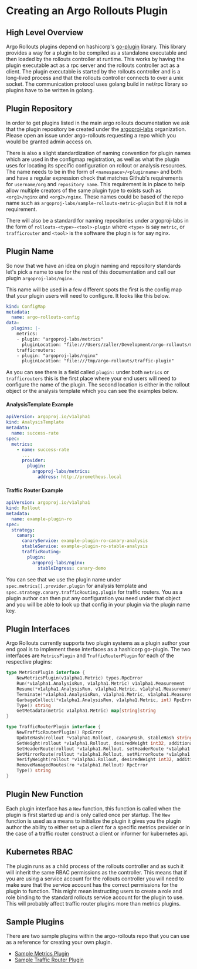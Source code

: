 # Creating an Argo Rollouts Plugin

## High Level Overview

Argo Rollouts plugins depend on hashicorp's [go-plugin](https://github.com/hashicorp/go-plugin) library. This library 
provides a way for a plugin to be compiled as a standalone executable and then loaded by the rollouts controller at runtime.
This works by having the plugin executable act as a rpc server and the rollouts controller act as a client. The plugin executable
is started by the rollouts controller and is a long-lived process and that the rollouts controller connects to over a unix socket.
The communication protocol uses golang build in net/rpc library so plugins have to be written in golang.

## Plugin Repository

In order to get plugins listed in the main argo rollouts documentation we ask that the plugin repository be created under
the [argoproj-labs](https://github.com/argoproj-labs) organization. Please open an issue under argo-rollouts requesting a 
repo which you would be granted admin access on. 

There is also a slight standardization of naming convention for plugin names which are used in the configmap registration,
as well as what the plugin uses for locating its specific configuration on rollout or analysis resources. The name
needs to be in the form of `<namespace>/<pluginname>` and both <namespace> and <pluginname> have a regular expression check
that matches Github's requirements for `username/org` and `repository name`. This requirement is in place to help allow multiple creators
of the same plugin type to exists such as `<org1>/nginx` and `<org2>/nginx`. These names could be based of the repo name 
such as `argoproj-labs/sample-rollouts-metric-plugin` but it is not a requirement. 

There will also be a standard for naming repositories under argoproj-labs in the form of `rollouts-<type>-<tool>-plugin`
where `<type>` is say `metric`, or `trafficrouter` and `<tool>` is the software the plugin is for say nginx.

## Plugin Name

So now that we have an idea on plugin naming and repository standards let's pick a name to use for the rest of this 
documentation and call our plugin `argoproj-labs/nginx`.

This name will be used in a few different spots the first is the config map that your plugin users will need to configure.
It looks like this below.

```yaml
kind: ConfigMap
metadata:
  name: argo-rollouts-config
data:
  plugins: |-
    metrics:
    - plugin: "argoproj-labs/metrics"
      pluginLocation: "file:///Users/zaller/Development/argo-rollouts/metric-plugin"
    trafficrouters:
    - plugin: "argoproj-labs/nginx"
      pluginLocation: "file:///tmp/argo-rollouts/traffic-plugin"
```

As you can see there is a field called `plugin:` under both `metrics` or `trafficrouters` this is the first place where your
end users will need to configure the name of the plugin. The second location is either in the rollout object or the analysis
template which you can see the examples below.

#### AnalysisTemplate Example
```yaml
apiVersion: argoproj.io/v1alpha1
kind: AnalysisTemplate
metadata:
  name: success-rate
spec:
  metrics:
    - name: success-rate
      ...
      provider:
        plugin:
          argoproj-labs/metrics:
            address: http://prometheus.local
```

#### Traffic Router Example
```yaml
apiVersion: argoproj.io/v1alpha1
kind: Rollout
metadata:
  name: example-plugin-ro
spec:
  strategy:
    canary:
      canaryService: example-plugin-ro-canary-analysis
      stableService: example-plugin-ro-stable-analysis
      trafficRouting:
        plugin:
          argoproj-labs/nginx:
            stableIngress: canary-demo
```

You can see that we use the plugin name under `spec.metrics[].provider.plugin` for analysis template and `spec.strategy.canary.trafficRouting.plugin`
for traffic routers. You as a plugin author can then put any configuration you need under that object and you will be able to
look up that config in your plugin via the plugin name key.

## Plugin Interfaces

Argo Rollouts currently supports two plugin systems as a plugin author your end goal is to implement these interfaces as
a hashicorp go-plugin. The two interfaces are `MetricsPlugin` and `TrafficRouterPlugin` for each of the respective plugins:

```go
type MetricsPlugin interface {
	NewMetricsPlugin(v1alpha1.Metric) types.RpcError
	Run(*v1alpha1.AnalysisRun, v1alpha1.Metric) v1alpha1.Measurement
	Resume(*v1alpha1.AnalysisRun, v1alpha1.Metric, v1alpha1.Measurement) v1alpha1.Measurement
	Terminate(*v1alpha1.AnalysisRun, v1alpha1.Metric, v1alpha1.Measurement) v1alpha1.Measurement
	GarbageCollect(*v1alpha1.AnalysisRun, v1alpha1.Metric, int) RpcError
	Type() string
	GetMetadata(metric v1alpha1.Metric) map[string]string
}

type TrafficRouterPlugin interface {
	NewTrafficRouterPlugin() RpcError
	UpdateHash(rollout *v1alpha1.Rollout, canaryHash, stableHash string, additionalDestinations []v1alpha1.WeightDestination) RpcError
	SetWeight(rollout *v1alpha1.Rollout, desiredWeight int32, additionalDestinations []v1alpha1.WeightDestination) RpcError
	SetHeaderRoute(rollout *v1alpha1.Rollout, setHeaderRoute *v1alpha1.SetHeaderRoute) RpcError
	SetMirrorRoute(rollout *v1alpha1.Rollout, setMirrorRoute *v1alpha1.SetMirrorRoute) RpcError
	VerifyWeight(rollout *v1alpha1.Rollout, desiredWeight int32, additionalDestinations []v1alpha1.WeightDestination) (*bool, RpcError)
	RemoveManagedRoutes(ro *v1alpha1.Rollout) RpcError
	Type() string
}
```

## Plugin New Function

Each plugin interface has a `New` function, this function is called when the plugin is first started up and is only called 
once per startup. The `New` function is used as a means to initialize the plugin it gives you the plugin author the ability 
to either set up a client for a specific metrics provider or in the case of a traffic router construct a client or informer 
for kubernetes api.

## Kubernetes RBAC

The plugin runs as a child process of the rollouts controller and as such it will inherit the same RBAC permissions as the
controller. This means that if you are using a service account for the rollouts controller you will need to make sure that
the service account has the correct permissions for the plugin to function. This might mean instructing users to create a role
and role binding to the standard rollouts service account for the plugin to use. This will probably affect traffic router 
plugins more than metrics plugins.

## Sample Plugins

There are two sample plugins within the argo-rollouts repo that you can use as a reference for creating your own plugin.

* [Sample Metrics Plugin](https://github.com/argoproj/argo-rollouts/tree/master/test/cmd/sample-metrics-plugin)
* [Sample Traffic Router Plugin](https://github.com/argoproj/argo-rollouts/tree/master/test/cmd/sample-trafficrouter-plugin)